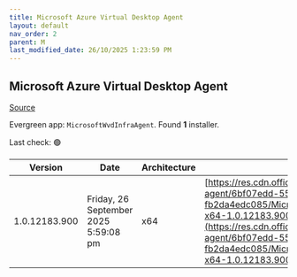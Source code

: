 ```yaml
---
title: Microsoft Azure Virtual Desktop Agent
layout: default
nav_order: 2
parent: M
last_modified_date: 26/10/2025 1:23:59 PM
---
```


## Microsoft Azure Virtual Desktop Agent

[Source](https://learn.microsoft.com/en-us/azure/virtual-desktop/add-session-hosts-host-pool?tabs=portal%2Cgui#register-session-hosts-to-a-host-pool)

Evergreen app: `MicrosoftWvdInfraAgent`. Found **1** installer.

Last check: 🟢

| Version       | Date                                 | Architecture | URI                                                                                                                                                                                                                                                                                                      |
| ------------- | ------------------------------------ | ------------ | -------------------------------------------------------------------------------------------------------------------------------------------------------------------------------------------------------------------------------------------------------------------------------------------------------- |
| 1.0.12183.900 | Friday, 26 September 2025 5:59:08 pm | x64          | [https://res.cdn.office.net/s01-remote-desktop-agent/6bf07edd-5533-4994-b8f4-fb2da4edc085/Microsoft.RDInfra.RDAgent.Installer-x64-1.0.12183.900.msi](https://res.cdn.office.net/s01-remote-desktop-agent/6bf07edd-5533-4994-b8f4-fb2da4edc085/Microsoft.RDInfra.RDAgent.Installer-x64-1.0.12183.900.msi) |

